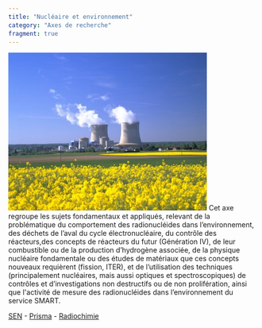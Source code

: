 ```yaml
---
title: "Nucléaire et environnement"
category: "Axes de recherche"
fragment: true
---
```


![centraleEDF](images/centraleEDF.jpg)
Cet axe regroupe les sujets fondamentaux
et appliqués, relevant de la problématique du comportement des radionucléides
dans l’environnement, des déchets de l’aval du cycle électronucléaire, du
contrôle des réacteurs,des concepts de réacteurs du futur (Génération IV), de
leur combustible ou de la production d’hydrogène associée, de la physique
nucléaire fondamentale ou des études de matériaux que ces concepts nouveaux
requièrent (fission, ITER), et de l’utilisation des techniques (principalement
nucléaires, mais aussi optiques et spectroscopiques) de contrôles et
d’investigations non destructifs ou de non prolifération, ainsi que l'activité
de mesure des radionucléides dans l’environnement du service SMART.

[SEN](/recherche/sen/erdre-presentation) - [Prisma](/recherche/prisma/presentation) - [Radiochimie](/recherche/radiochimie/radiochimie-presentation)
